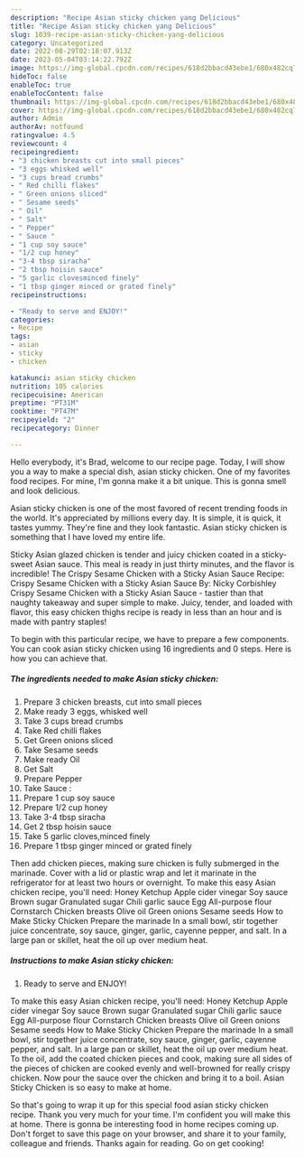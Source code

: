 ```yaml
---
description: "Recipe Asian sticky chicken yang Delicious"
title: "Recipe Asian sticky chicken yang Delicious"
slug: 1039-recipe-asian-sticky-chicken-yang-delicious
category: Uncategorized
date: 2022-08-29T02:18:07.913Z
date: 2023-05-04T03:14:22.792Z
image: https://img-global.cpcdn.com/recipes/618d2bbacd43ebe1/680x482cq70/asian-sticky-chicken-recipe-main-photo.jpg
hideToc: false
enableToc: true
enableTocContent: false
thumbnail: https://img-global.cpcdn.com/recipes/618d2bbacd43ebe1/680x482cq70/asian-sticky-chicken-recipe-main-photo.jpg
cover: https://img-global.cpcdn.com/recipes/618d2bbacd43ebe1/680x482cq70/asian-sticky-chicken-recipe-main-photo.jpg
author: Admin
authorAv: notfound
ratingvalue: 4.5
reviewcount: 4
recipeingredient:
- "3 chicken breasts cut into small pieces"
- "3 eggs whisked well"
- "3 cups bread crumbs"
- " Red chilli flakes"
- " Green onions sliced"
- " Sesame seeds"
- " Oil"
- " Salt"
- " Pepper"
- " Sauce "
- "1 cup soy sauce"
- "1/2 cup honey"
- "3-4 tbsp siracha"
- "2 tbsp hoisin sauce"
- "5 garlic clovesminced finely"
- "1 tbsp ginger minced or grated finely"
recipeinstructions:

- "Ready to serve and ENJOY!"
categories:
- Recipe
tags:
- asian
- sticky
- chicken

katakunci: asian sticky chicken 
nutrition: 105 calories
recipecuisine: American
preptime: "PT31M"
cooktime: "PT47M"
recipeyield: "2"
recipecategory: Dinner

---
```



Hello everybody, it's Brad, welcome to our recipe page. Today, I will show you a way to make a special dish, asian sticky chicken. One of my favorites food recipes. For mine, I'm gonna make it a bit unique. This is gonna smell and look delicious.

Asian sticky chicken is one of the most favored of recent trending foods in the world. It's appreciated by millions every day. It is simple, it is quick, it tastes yummy. They're fine and they look fantastic. Asian sticky chicken is something that I have loved my entire life.

Sticky Asian glazed chicken is tender and juicy chicken coated in a sticky-sweet Asian sauce. This meal is ready in just thirty minutes, and the flavor is incredible! The Crispy Sesame Chicken with a Sticky Asian Sauce Recipe: Crispy Sesame Chicken with a Sticky Asian Sauce By: Nicky Corbishley Crispy Sesame Chicken with a Sticky Asian Sauce - tastier than that naughty takeaway and super simple to make. Juicy, tender, and loaded with flavor, this easy chicken thighs recipe is ready in less than an hour and is made with pantry staples!


To begin with this particular recipe, we have to prepare a few components. You can cook asian sticky chicken using 16 ingredients and 0 steps. Here is how you can achieve that.

<!--inarticleads1-->

##### The ingredients needed to make Asian sticky chicken:

1. Prepare 3 chicken breasts, cut into small pieces
1. Make ready 3 eggs, whisked well
1. Take 3 cups bread crumbs
1. Take  Red chilli flakes
1. Get  Green onions sliced
1. Take  Sesame seeds
1. Make ready  Oil
1. Get  Salt
1. Prepare  Pepper
1. Take  Sauce :
1. Prepare 1 cup soy sauce
1. Prepare 1/2 cup honey
1. Take 3-4 tbsp siracha
1. Get 2 tbsp hoisin sauce
1. Take 5 garlic cloves,minced finely
1. Prepare 1 tbsp ginger minced or grated finely


Then add chicken pieces, making sure chicken is fully submerged in the marinade. Cover with a lid or plastic wrap and let it marinate in the refrigerator for at least two hours or overnight. To make this easy Asian chicken recipe, you&#39;ll need: Honey Ketchup Apple cider vinegar Soy sauce Brown sugar Granulated sugar Chili garlic sauce Egg All-purpose flour Cornstarch Chicken breasts Olive oil Green onions Sesame seeds How to Make Sticky Chicken Prepare the marinade In a small bowl, stir together juice concentrate, soy sauce, ginger, garlic, cayenne pepper, and salt. In a large pan or skillet, heat the oil up over medium heat. 

<!--inarticleads2-->

##### Instructions to make Asian sticky chicken:


1. Ready to serve and ENJOY!

To make this easy Asian chicken recipe, you&#39;ll need: Honey Ketchup Apple cider vinegar Soy sauce Brown sugar Granulated sugar Chili garlic sauce Egg All-purpose flour Cornstarch Chicken breasts Olive oil Green onions Sesame seeds How to Make Sticky Chicken Prepare the marinade In a small bowl, stir together juice concentrate, soy sauce, ginger, garlic, cayenne pepper, and salt. In a large pan or skillet, heat the oil up over medium heat. To the oil, add the coated chicken pieces and cook, making sure all sides of the pieces of chicken are cooked evenly and well-browned for really crispy chicken. Now pour the sauce over the chicken and bring it to a boil. Asian Sticky Chicken is so easy to make at home. 

So that's going to wrap it up for this special food asian sticky chicken recipe. Thank you very much for your time. I'm confident you will make this at home. There is gonna be interesting food in home recipes coming up. Don't forget to save this page on your browser, and share it to your family, colleague and friends. Thanks again for reading. Go on get cooking!

